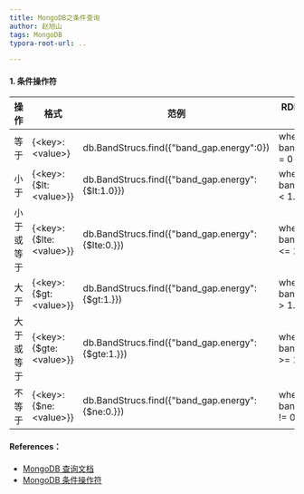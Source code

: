 ```yaml
---
title: MongoDB之条件查询
author: 赵旭山
tags: MongoDB
typora-root-url: ..

---
```




#### 1. 条件操作符



| 操作       | 格式                     | 范例                                              | RDBMS中的类似语句           |
| ---------- | ------------------------ | ------------------------------------------------- | --------------------------- |
| 等于       | {\<key>:\<value>}        | db.BandStrucs.find({"band_gap.energy":0})         | where band_gap.energy = 0   |
| 小于       | {\<key>:{$lt:\<value>}}  | db.BandStrucs.find({"band_gap.energy":{$lt:1.0}}) | where band_gap.energy < 1.  |
| 小于或等于 | {\<key>:{$lte:\<value>}} | db.BandStrucs.find({"band_gap.energy":{$lte:0.}}) | where band_gap.energy <= 1. |
| 大于       | {\<key>:{$gt:\<value>}}  | db.BandStrucs.find({"band_gap.energy":{$gt:1.}})  | where band_gap.energy > 1.  |
| 大于或等于 | {\<key>:{$gte:\<value>}} | db.BandStrucs.find({"band_gap.energy":{$gte:1.}}) | where band_gap.energy >= 1. |
| 不等于     | {\<key>:{$ne:\<value>}}  | db.BandStrucs.find({"band_gap.energy":{$ne:0.}})  | where band_gap.energy != 0. |













#### References：

* [MongoDB 查询文档](https://www.runoob.com/mongodb/mongodb-query.html)
* [MongoDB 条件操作符](https://www.runoob.com/mongodb/mongodb-operators.html)